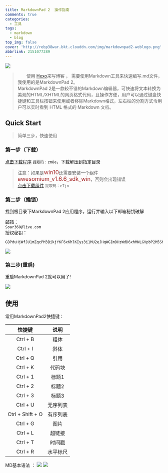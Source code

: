 ```yaml
---
title: MarkdownPad 2  操作指南
comments: true
categories:
  - 工具
tags:
  - markdown
  - blog
top_img: false
cover: 'http://rebp38war.bkt.clouddn.com/img/markdownpad2-weblogo.png'
abbrlink: 2151077289
---
```

![](http://rebp38war.bkt.clouddn.com/img/markdownpad2-weblogo.png)<br>
> &emsp;&emsp;使用 [Hexo](https://hexo.io/)来写博客 ， 需要使用Markdown工具来快速编写.md文件，我使用的是MarkdownPad 2。<br>MarkdownPad 2是一款较不错的Markdown编辑器，可快速将文本转换为美观的HTML/XHTML的网页格式代码，且操作方便，用户可以通过键盘快捷键和工具栏按钮来使用或者移除Markdown格式，左右栏的分割方式令用户可以实时看到 HTML 格式的 Markdown 文档。

## Quick Start
> 简单三步，快速使用


### 第一步（下载） ###

[点击下载程序](https://pan.baidu.com/s/1ffdu3der4hE8DNFE_9cuwQ)
`提取码：zm8e`，下载解压到指定目录<br>



> 注意：如果是<font color=#A52A2A size=4 >win10</font>还需要安装一个组件 <font color=#A52A2A size=4 >awesomium_v1.6.6_sdk_win</font>，否则会出现错误<br>
[点击下载组件](https://pan.baidu.com/s/1Skj-ZgxL_nbBgujlBlemZg)
`提取码：e7jn`

### 第二步（撬锁） ###
找到根目录下MarkdownPad 2应用程序，运行并输入以下邮箱秘钥破解

邮箱：<br>`Soar360@live.com`<br>
授权秘钥：<br>        
              
    GBPduHjWfJU1mZqcPM3BikjYKF6xKhlKIys3i1MU2eJHqWGImDHzWdD6xhMNLGVpbP2M5SN6bnxn2kSE8qHqNY5QaaRxmO3YSMHxlv2EYpjdwLcPwfeTG7kUdnhKE0vVy4RidP6Y2wZ0q74f47fzsZo45JE2hfQBFi2O9Jldjp1mW8HUpTtLA2a5/sQytXJUQl/QKO0jUQY4pa5CCx20sV1ClOTZtAGngSOJtIOFXK599sBr5aIEFyH0K7H4BoNMiiDMnxt1rD8Vb/ikJdhGMMQr0R4B+L3nWU97eaVPTRKfWGDE8/eAgKzpGwrQQoDh+nzX1xoVQ8NAuH+s4UcSeQ==

 
![](http://rebp38war.bkt.clouddn.com/img/1.png)
### 第三步(重启) ###
重启MarkdownPad 2就可以用了!

![](http://rebp38war.bkt.clouddn.com/img/4.png)
## 使用
常用MarkdownPad2快捷键：<br>

|  快捷键   | 说明  |
|  :------:  | :------:  |
| Ctrl + B  | 粗体 |
| Ctrl + I  | 斜体 |
| Ctrl + Q  | 引用 |
| Ctrl + K  | 代码块 |
| Ctrl + 1  | 标题1 |
| Ctrl + 2  | 标题2 |
| Ctrl + 3  | 标题3 |
| Ctrl + U  | 无序列表 |
| Ctrl + Shift + O  | 有序列表 |
| Ctrl + G  | 图片 |
| Ctrl + L  | 超链接 |
| Ctrl + T  | 时间戳 |
| Ctrl + R  | 水平标尺 |

MD基本语法 ：
![](http://rebp38war.bkt.clouddn.com/img/2.png)
![](http://rebp38war.bkt.clouddn.com/img/3.png)